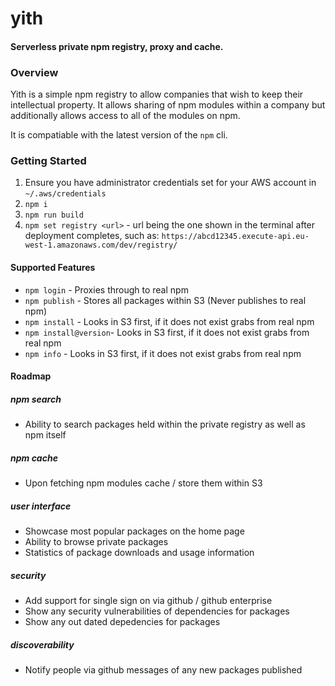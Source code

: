 # yith
#### Serverless private npm registry, proxy and cache.

### Overview
Yith is a simple npm registry to allow companies that wish to keep their intellectual property.  It allows sharing of npm modules within a company but additionally allows access to all of the modules on npm.

It is compatiable with the latest version of the `npm` cli.

### Getting Started
1. Ensure you have administrator credentials set for your AWS account in `~/.aws/credentials`
2. `npm i`
3. `npm run build`
4. `npm set registry <url>` - url being the one shown in the terminal after deployment completes, such as:
`https://abcd12345.execute-api.eu-west-1.amazonaws.com/dev/registry/`

#### Supported Features
* `npm login` - Proxies through to real npm
* `npm publish` - Stores all packages within S3 (Never publishes to real npm)
* `npm install` - Looks in S3 first, if it does not exist grabs from real npm
* `npm install@version`- Looks in S3 first, if it does not exist grabs from real npm
* `npm info` - Looks in S3 first, if it does not exist grabs from real npm

#### Roadmap
##### npm search
* Ability to search packages held within the private registry as well as npm itself

##### npm cache
* Upon fetching npm modules cache / store them within S3

##### user interface
* Showcase most popular packages on the home page
* Ability to browse private packages
* Statistics of package downloads and usage information

##### security
* Add support for single sign on via github / github enterprise
* Show any security vulnerabilities of dependencies for packages
* Show any out dated depedencies for packages

##### discoverability
* Notify people via github messages of any new packages published
